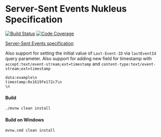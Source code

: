 # Server-Sent Events Nukleus Specification

[![Build Status][build-status-image]][build-status]
[![Code Coverage][code-coverage-image]][code-coverage]

[Server-Sent Events specification](https://html.spec.whatwg.org/multipage/server-sent-events.html#server-sent-events)

Also support for setting the initial value of `Last-Event-ID` via `lastEventId` query parameter. 
Also support for adding new field for timestamp with `accept:text/event-stream;ext=timestamp` and `content-type:text/event-stream;ext=timestamp`

```
data:example\n
timestamp:0x1619fe172c7\n
\n
```

#### Build
```bash
./mvnw clean install
```
#### Build on Windows
```bash
mvnw.cmd clean install
```

[build-status-image]: https://travis-ci.com/reaktivity/nukleus-sse.spec.svg?branch=develop
[build-status]: https://travis-ci.com/reaktivity/nukleus-sse.spec
[code-coverage-image]: https://codecov.io/gh/reaktivity/nukleus-sse.spec/branch/develop/graph/badge.svg
[code-coverage]: https://codecov.io/gh/reaktivity/nukleus-sse.spec
